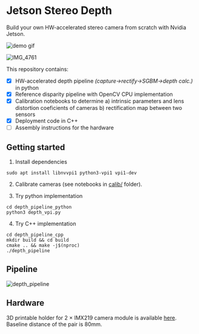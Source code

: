 # Jetson Stereo Depth

Build your own HW-accelerated stereo camera from scratch with Nvidia Jetson.

![demo gif](docs/output_disp_rgb_hstack.gif)

![IMG_4761](https://user-images.githubusercontent.com/26127866/145352427-23b812aa-ef7f-4419-975a-5bb9d2ceae41.jpeg)


<!-- https://user-images.githubusercontent.com/26127866/146460871-049c93b7-6757-4c77-8cde-2b619fa015ce.mp4 -->



This repository contains:

- [x] HW-accelerated depth pipeline _(capture->rectify->SGBM->depth calc.)_ in python
- [x] Reference disparity pipeline with OpenCV CPU implementation
- [x] Calibration notebooks to determine a) intrinsic parameters and lens distortion coeficients of cameras b) rectification map between two sensors 
- [x] Deployment code in C++
- [ ] Assembly instructions for the hardware

## Getting started

1. Install dependencies
```shell
sudo apt install libnvvpi1 python3-vpi1 vpi1-dev
```

2. Calibrate cameras (see notebooks in [calib/](calib/01_intrinsics_lens_dist.ipynb) folder).

3. Try python implementation
```shell
cd depth_pipeline_python
python3 depth_vpi.py 
```

4. Try C++ implementation
```shell
cd depth_pipeline_cpp
mkdir build && cd build
cmake .. && make -j$(nproc)
./depth_pipeline
```

## Pipeline 
![depth_pipeline](https://user-images.githubusercontent.com/26127866/136469605-e870fe16-9e91-4a8c-82f9-f126b3d5d64a.png)

## Hardware

3D printable holder for 2 × IMX219 camera module is available [here](https://github.com/NVIDIA-AI-IOT/jetson-stereo-depth/blob/master/stl/stereo_front.stl). Baseline distance of the pair is 80mm.


